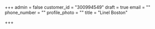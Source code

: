 +++
admin = false
customer_id = "300994549"
draft = true
email = ""
phone_number = ""
profile_photo = ""
title = "Linel Boston"

+++
